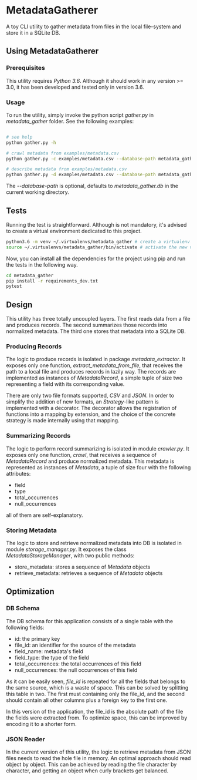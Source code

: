 # MetadataGatherer

A toy CLI utility to gather metadata from files in the local file-system and store it in a SQLite DB.

## Using MetadataGatherer

### Prerequisites

This utility requires _Python 3.6_. Although it should work in any version >= 3.0, it has been developed
and tested only in version 3.6.

### Usage

To run the utility, simply invoke the python script _gather.py_ in _metadata_gather_ folder. See the following
examples:
```bash

# see help
python gather.py -h

# crawl metadata from examples/metadata.csv
python gather.py -c examples/metadata.csv --database-path metadata_gather.db

# describe metadata from examples/metadata.csv
python gather.py -d examples/metadata.csv --database-path metadata_gather.db
```

The _--database-path_ is optional, defaults to _metadata_gather.db_ in the current working directory.

## Tests

Running the test is straightforward. Although is not mandatory, it's advised to create a virtual environment 
dedicated to this project.
```bash
python3.6 -m venv ~/.virtualenvs/metadata_gather # create a virtualenv in the desired destination
source ~/.virtualenvs/metadata_gather/bin/activate # activate the new virtual env
```
Now, you can install all the dependencies for the project using pip and run the tests in the following way.
```bash
cd metadata_gather
pip install -r requirements_dev.txt
pytest
```

## Design

This utility has three totally uncoupled layers. The first reads data from a file and produces records. The second
summarizes those records into normalized metadata. The third one stores that metadata into a SQLite DB.

### Producing Records

The logic to produce records is isolated in package _metadata_extractor_. It exposes only one function,
_extract_metadata_from_file_, that receives the path to a local file and produces records in lazily way.
The records are implemented as instances of _MetadataRecord_, a simple tuple of size two representing a field
with its corresponding value.

There are only two file formats supported, _CSV_ and _JSON_. In order to simplify the addition of new
formats, an _Strategy_-like pattern is implemented with a decorator. The decorator allows the registration
of functions into a mapping by extension, and the choice of the concrete strategy is made internally
using that mapping.

### Summarizing Records

The logic to perform record summarizing is isolated in module _crawler.py_. It exposes only one function,
_crawl_, that receives a sequence of _MetadataRecord_ and produce normalized metadata. This metadata is
represented as instances of _Metadata_, a tuple of size four with the following attributes:

* field
* type
* total_occurrences
* null_occurrences

all of them are self-explanatory.

### Storing Metadata

The logic to store and retrieve normalized metadata into DB is isolated in module _storage_manager.py_. It
exposes the class _MetadataStorageManager_, with two public methods:
 * store_metadata: stores a sequence of _Metadata_ objects
 * retrieve_metadata: retrieves a sequence of _Metadata_ objects

## Optimization

### DB Schema

The DB schema for this application consists of a single table with the following fields:

* id: the primary key
* file_id: an identifier for the source of the metadata
* field_name: metadata's field
* field_type: the type of the field
* total_occurrences: the total occurrences of this field
* null_occurrences: the null occurrences of this field

As it can be easily seen, _file_id_ is repeated for all the fields that belongs to the same source,
which is a waste of space. This can be solved by splitting this table in two. The first must containing 
only the file_id, and the second should contain all other columns plus a foreign key to the first one.

In this version of the application, the file_id is the absolute path of the file the fields were extracted
from. To optimize space, this can be improved by encoding it to a shorter form.

### JSON Reader

In the current version of this utility, the logic to retrieve metadata from JSON files needs to read the
hole file in memory. An optimal approach should read object by object. This can be achieved by reading the
file character by character, and getting an object when curly brackets get balanced.
